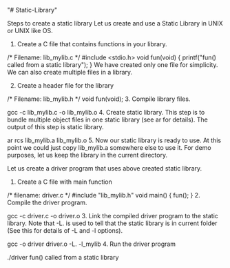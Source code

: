 "# Static-Library" 

Steps to create a static library Let us create and use a Static Library in UNIX or UNIX like OS.
1. Create a C file that contains functions in your library.


/* Filename: lib_mylib.c */
#include <stdio.h>
void fun(void)
{
  printf("fun() called from a static library");
}
We have created only one file for simplicity. We can also create multiple files in a library.


2. Create a header file for the library


/* Filename: lib_mylib.h */
void fun(void);
3. Compile library files.

 gcc -c lib_mylib.c -o lib_mylib.o 
4. Create static library. This step is to bundle multiple object files in one static library (see ar for details). The output of this step is static library.

 ar rcs lib_mylib.a lib_mylib.o 
5. Now our static library is ready to use. At this point we could just copy lib_mylib.a somewhere else to use it. For demo purposes, let us keep the library in the current directory.

Let us create a driver program that uses above created static library.
1. Create a C file with main function


/* filename: driver.c  */
#include "lib_mylib.h"
void main() 
{
  fun();
}
2. Compile the driver program.

gcc -c driver.c -o driver.o
3. Link the compiled driver program to the static library. Note that -L. is used to tell that the static library is in current folder (See this for details of -L and -l options).

gcc -o driver driver.o -L. -l_mylib
4. Run the driver program

./driver 
fun() called from a static library
